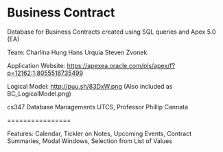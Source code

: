 Business Contract
================

Database for Business Contracts created using SQL queries and Apex 5.0 (EA)

Team:
Charlina Hung
Hans Urquia
Steven Zvonek

Application Website:
https://apexea.oracle.com/pls/apex/f?p=12162:1:8055518735499

Logical Model:
http://puu.sh/83DxW.png
(Also included as BC_LogicalModel.png)

cs347 Database Managements
UTCS, Professor Phillip Cannata

================

Features:
Calendar,
Tickler on Notes,
Upcoming Events,
Contract Summaries,
Modal Windows,
Selection from List of Values

